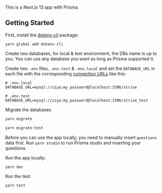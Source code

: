 This is a Next.js 13 app with Prisma.

## Getting Started

First, install the [dotenv-cli](https://www.npmjs.com/package/dotenv-cli) package:

`yarn global add dotenv-cli`

Create two databases, for local & test environment, the DBs name is up to you. You can use any database you want as long as Prisma supported it.

Create two `.env` files, `.env.test` & `.env.local` and set the `DATABASE_URL` in each file with the corresponding [connection URLs](https://www.prisma.io/docs/reference/database-reference/connection-urls) like this:

```
# .env.local
DATABASE_URL=mysql://ziya:my_password@localhost:3306/strive
```

```
# .env.test
DATABASE_URL=mysql://ziya:my_password@localhost:3306/strive_test
```

Migrate the databases

```bash
yarn migrate
```

```bash
yarn migrate:test
```

Before you can use the app locally, you need to manually insert `questions` data first. Run `yarn studio` to run Prisma studio and inserting your questions.

Run the app locally:

```bash
yarn dev
```

Run the test:

```bash
yarn test
```

